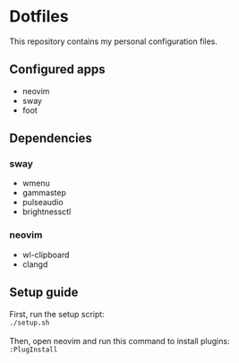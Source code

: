 # Dotfiles
This repository contains my personal configuration files.

## Configured apps
- neovim
- sway
- foot

## Dependencies
### sway
- wmenu
- gammastep
- pulseaudio
- brightnessctl
### neovim
- wl-clipboard
- clangd

## Setup guide
First, run the setup script: <br>
```./setup.sh``` <br>
<br>
Then, open neovim and run this command to install plugins: <br>
```:PlugInstall```

